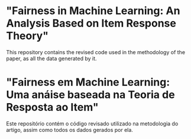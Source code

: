 # "Fairness in Machine Learning: An Analysis Based on Item Response Theory"
This repository contains the revised code used in the methodology of the paper, as all the data generated by it.

# "Fairness em Machine Learning: Uma anáise baseada na Teoria de Resposta ao Item"
Este repositório contém o código revisado utilizado na metodologia do artigo, assim como todos os dados gerados por ela.
